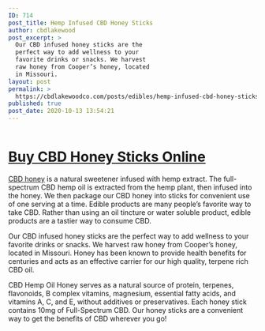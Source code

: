 ```yaml
---
ID: 714
post_title: Hemp Infused CBD Honey Sticks
author: cbdlakewood
post_excerpt: >
  Our CBD infused honey sticks are the
  perfect way to add wellness to your
  favorite drinks or snacks. We harvest
  raw honey from Cooper’s honey, located
  in Missouri.
layout: post
permalink: >
  https://cbdlakewoodco.com/posts/edibles/hemp-infused-cbd-honey-sticks/
published: true
post_date: 2020-10-13 13:54:21
---
```

<!-- wp:image {"id":715,"sizeSlug":"large"} -->
<figure class="wp-block-image size-large"><a href="https://cbdamericanshaman.com/lakewood/cbd-honey-sticks"><img src="https://cbdlakewoodco.com/wp-content/uploads/2020/10/cbd-honey-sticks-576x1024.jpg" alt="" class="wp-image-715"/></a></figure>
<!-- /wp:image -->

<!-- wp:heading {"level":1} -->
<h1><a href="https://cbdamericanshaman.com/lakewood/cbd-honey-sticks">Buy CBD Honey Sticks Online</a> </h1>
<!-- /wp:heading -->

<!-- wp:paragraph -->
<p><a href="https://cbdamericanshaman.com/lakewood/cbd-honey">CBD honey</a> is a natural sweetener infused with hemp extract. The full-spectrum CBD hemp oil is extracted from the hemp plant, then infused into the honey. We then package our CBD honey into sticks for convenient use of one serving at a time. Edible products are many people’s favorite way to take CBD. Rather than using an oil tincture or water soluble product, edible products are a tastier way to consume CBD. </p>
<!-- /wp:paragraph -->

<!-- wp:paragraph -->
<p>Our CBD infused honey sticks are the perfect way to add wellness to your favorite drinks or snacks. We harvest raw honey from Cooper’s honey, located in Missouri. Honey has been known to provide health benefits for centuries and acts as an effective carrier for our high quality, terpene rich CBD oil. </p>
<!-- /wp:paragraph -->

<!-- wp:paragraph -->
<p>CBD Hemp Oil Honey serves as a natural source of protein, terpenes, flavonoids, B complex vitamins, magnesium, essential fatty acids, and vitamins A, C, and E, without additives or preservatives. Each honey stick contains 10mg of Full-Spectrum CBD. Our honey sticks are a convenient way to get the benefits of CBD wherever you go!</p>
<!-- /wp:paragraph -->